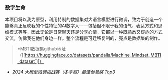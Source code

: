 ### [数字生命](./数字生命/readme.md)

本项目将以我为原型，利用特制的数据集对大语言模型进行微调，致力于创造一个能够真正反映我的个性特征的AI数字人——包括但不限于我的语气、表达方式和思维模式等等，因此无论是日常聊天还是分享心情，它都以一种既熟悉又舒适的方式交流，仿佛我在他们身边一样。整个流程是可迁移复制的，亮点是数据集的制作。
> *MBTI数据集github地址（[[https://huggingface.co/datasets/pandalla/Machine_Mindset_MBTI_dataset`]]）

- *2024 大模型微调挑战赛（冬季赛）最佳创意奖 Top3*

